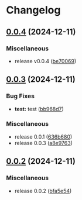 # Changelog

## [0.0.4](https://github.com/Waveeeeeeeeeeeeeeeeeeeeeeeeeeeee/test-/compare/v0.0.3...v0.0.4) (2024-12-11)


### Miscellaneous

* release v0.0.4 ([be70069](https://github.com/Waveeeeeeeeeeeeeeeeeeeeeeeeeeeee/test-/commit/be70069bf599e35bd19544d07920802dd0d980f1))

## [0.0.3](https://github.com/Waveeeeeeeeeeeeeeeeeeeeeeeeeeeee/test-/compare/v0.0.2...v0.0.3) (2024-12-11)


### Bug Fixes

* **test:** test ([bb968d7](https://github.com/Waveeeeeeeeeeeeeeeeeeeeeeeeeeeee/test-/commit/bb968d7b49fadcb6994b2408a5c176995a0df4ff))


### Miscellaneous

* release 0.0.1 ([636b680](https://github.com/Waveeeeeeeeeeeeeeeeeeeeeeeeeeeee/test-/commit/636b68054dca8f7651187893d0ebb39118dac32a))
* release 0.0.3 ([a8e9763](https://github.com/Waveeeeeeeeeeeeeeeeeeeeeeeeeeeee/test-/commit/a8e9763849a02a66d157cc08d2d2961a92be4725))

## [0.0.2](https://github.com/Waveeeeeeeeeeeeeeeeeeeeeeeeeeeee/test-/compare/v0.0.1...v0.0.2) (2024-12-11)


### Miscellaneous

* release 0.0.2 ([bfa5e54](https://github.com/Waveeeeeeeeeeeeeeeeeeeeeeeeeeeee/test-/commit/bfa5e54d034c70456a772aab8b07176166502a31))
